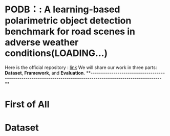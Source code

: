 # PODB：: A learning-based polarimetric object detection benchmark for road scenes in adverse weather conditions(LOADING...)
Here is the official repository : [link](https://github.com/zhuz-bit/PODB/tree/main)
We will share our work in three parts: **Dataset**, **Framework**, and **Evaluation**.
**----------------------------------------------------------------------------------------------------------------
**

# **First of All**




# **Dataset**
